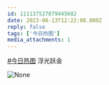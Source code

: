 ```yaml
---
id: 111137527879445682
date: 2023-06-13T12:22:08.000Z
reply: false
tags: ['今日热图']
media_attachments: 1
---
```


[#今日热图](https://e5n.cc/tags/%E4%BB%8A%E6%97%A5%E7%83%AD%E5%9B%BE) 浮光跃金

![None](https://files.e5n.cc/media_attachments/files/111/219/372/072/593/191/original/84a2720fa4ef8113.webp)
